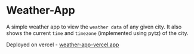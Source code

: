 # Weather-App

A simple weather app to view the `weather data` of any given city. It also shows the current `time` and `timezone` (implemented using pytz) of the city.

Deployed on vercel - [weather-app-vercel.app](https://weather-app-two-navy-89.vercel.app/)
